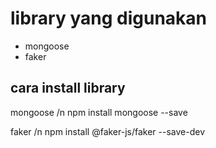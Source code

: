 # library yang digunakan 
- mongoose
- faker


## cara install library 

mongoose /n
npm install mongoose --save

faker /n
npm install @faker-js/faker --save-dev
